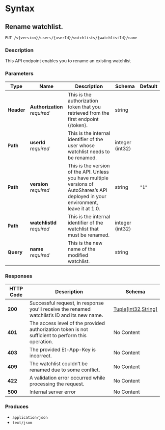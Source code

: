 # Syntax

## Rename watchlist.

```
PUT /v{version}/users/{userId}/watchlists/{watchlistId}/name
```

### Description

This API endpoint enables you to rename an existing watchlist

### Parameters

| Type       | Name                                                       | Description                                                                                                                          | Schema          | Default |
| ---------- | ---------------------------------------------------------- | ------------------------------------------------------------------------------------------------------------------------------------ | --------------- | ------- |
| **Header** | <p><strong>Authorization</strong><br><em>required</em></p> | This is the authorization token that you retrieved from the first endpoint (/token).                                                 | string          |         |
| **Path**   | <p><strong>userId</strong><br><em>required</em></p>        | This is the internal identifier of the user whose watchlist needs to be renamed.                                                     | integer (int32) |         |
| **Path**   | <p><strong>version</strong><br><em>required</em></p>       | This is the version of the API. Unless you have multiple versions of AutoShares’s API deployed in your environment, leave it at 1.0. | string          | `"1"`   |
| **Path**   | <p><strong>watchlistId</strong><br><em>required</em></p>   | This is the internal identifier of the watchlist that must be renamed.                                                               | integer (int32) |         |
| **Query**  | <p><strong>name</strong><br><em>required</em></p>          | This is the new name of the modified watchlist.                                                                                      | string          |         |

### Responses

| HTTP Code | Description                                                                                       | Schema                                                                       |
| --------- | ------------------------------------------------------------------------------------------------- | ---------------------------------------------------------------------------- |
| **200**   | Successful request, in response you’ll receive the renamed watchlist’s ID and its new name.       | [Tuple\[Int32,String\]](watchlists\_editwatchlistname.md#tuple-int32-string) |
| **401**   | The access level of the provided authorization token is not sufficient to perform this operation. | No Content                                                                   |
| **403**   | The provided Et-App-Key is incorrect.                                                             | No Content                                                                   |
| **409**   | The watchlist couldn’t be renamed due to some conflict.                                           | No Content                                                                   |
| **422**   | A validation error occurred while processing the request.                                         | No Content                                                                   |
| **500**   | Internal server error                                                                             | No Content                                                                   |

### Produces

* `application/json`
* `text/json`

